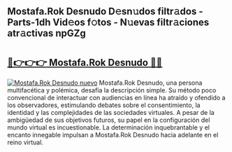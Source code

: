 ## Mostafa.Rok Desnudo D𝚎sn𝚞dos filtr𝚊dos - Parts-1dh Vid𝚎os f𝚘tos - N𝚞evas filtr𝚊ciones atr𝚊ctivas npGZg

# <h2><a href="http://mbdjb7y.tromn.icu/?c=Mostafa.Rok+Desnudo">🔗👉👉👉 Mostafa.Rok Desnudo 🔗🔗</a></h2>

[![Mostafa.Rok Desnudo nuevo](https://i.imgur.com/pEAQMta.gif)](http://mbdjb7y.tromn.icu/?c=Mostafa.Rok+Desnudo)
Mostafa.Rok Desnudo, una persona multifacética y polémica, desafía la descripción simple. Su método poco convencional de interactuar con audiencias en línea ha atraído y ofendido a los observadores, estimulando debates sobre el consentimiento, la identidad y las complejidades de las sociedades virtuales. A pesar de la ambigüedad de sus objetivos futuros, su papel en la configuración del mundo virtual es incuestionable. La determinación inquebrantable y el encanto innegable impulsan a Mostafa.Rok Desnudo hacia adelante en el reino virtual.
